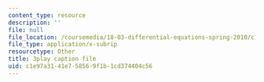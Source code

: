 ```yaml
---
content_type: resource
description: ''
file: null
file_location: /coursemedia/18-03-differential-equations-spring-2010/c1e97a3141e758569f1b1cd374404c56_yD0_EQLxHcw.vtt
file_type: application/x-subrip
resourcetype: Other
title: 3play caption file
uid: c1e97a31-41e7-5856-9f1b-1cd374404c56
---
```

